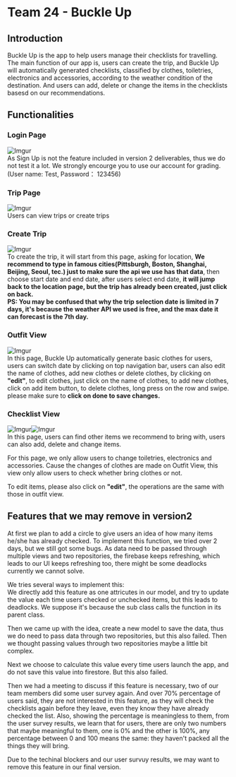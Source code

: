 # Team 24 - Buckle Up

## Introduction
Buckle Up is the app to help users manage their checklists for travelling. The main function of our app is, users can create the trip, and Buckle Up will automatically generated checklists, classified by clothes, toiletries, electronics and accessories, according to the weather condition of the destination. And users can add, delete or change the items in the checklists basesd on our recommendations.

## Functionalities
### Login Page
![Imgur](https://i.imgur.com/7Exvqvfl.png)  
As Sign Up is not the feature included in version 2 deliverables, thus we do not test it a lot. We strongly encourge you to use our account for grading. (User name: Test, Password： 123456)

### Trip Page
![Imgur](https://i.imgur.com/dNoGrq1l.png)  
Users can view trips or create trips

### Create Trip
![Imgur](https://i.imgur.com/3PAhCDNl.png)  
To create the trip, it will start from this page, asking for location, **We recommend to type in famous cities(Pittsburgh, Boston, Shanghai, Beijing, Seoul, tec.) just to make sure the api we use has that data**, then choose start date and end date, after users select end date, **it will jump back to the location page, but the trip has already been created, just click on back.**  
**PS: You may be confused that why the trip selection date is limited in 7 days, it's because the weather API we used is free, and the max date it can forecast is the 7th day.**

### Outfit View
![Imgur](https://i.imgur.com/kwVX4c7l.png)  
In this page, Buckle Up automatically generate basic clothes for users, users can switch date by clicking on top navigation bar, users can also edit the name of clothes, add new clothes or delete clothes, by clicking on **"edit"**, to edit clothes, just click on the name of clothes, to add new clothes, click on add item button, to delete clothes, long press on the row and swipe. please make sure to **click on done to save changes.**

### Checklist View
![Imgur](https://i.imgur.com/5P1d2rPl.png)![Imgur](https://i.imgur.com/4hf86tOl.png)  
In this page, users can find other items we recommend to bring with, users can also add, delete and change items.  
  
For this page, we only allow users to change toiletries, electronics and accessories. Cause the changes of clothes are made on Outfit View, this view only allow users to check whether bring clothes or not.  
  
To edit items, please also click on **"edit"**, the operations are the same with those in outfit view.  

## Features that we may remove in version2
At first we plan to add a circle to give users an idea of how many items he/she has already checked. To implement this function, we tried over 2 days, but we still got some bugs. As data need to be passed through multiple views and two repositories, the firebase keeps refreshing, which leads to our UI keeps refreshing too, there might be some deadlocks currently we cannot solve.  
  
We tries several ways to implement this:  
We directly add this feature as one attricutes in our model, and try to update the value each time users checked or unchecked items, but this leads to deadlocks. We suppose it's because the sub class calls the function in its parent class.  
  
Then we came up with the idea, create a new model to save the data, thus we do need to pass data through two repositories, but this also failed. Then we thought passing values through two repositories maybe a little bit complex.  
  
Next we choose to calculate this value every time users launch the app, and do not save this value into firestore. But this also failed.  
  
  
Then we had a meeting to discuss if this feature is necessary, two of our team members did some user survey again. And over 70% percentage of users said, they are not interested in this feature, as they will check the checklists again before they leave, even they know they have already checked the list. Also, showing the percentage is meaningless to them, from the user survey results, we learn that for users, there are only two numbers that maybe meaningful to them, one is 0% and the other is 100%, any percentage between 0 and 100 means the same: they haven't packed all the things they will bring.  
  
Due to the techinal blockers and our user survuy results, we may want to remove this feature in our final version.
